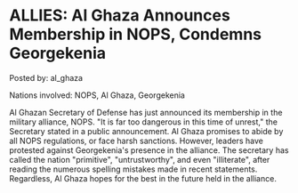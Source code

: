 # ALLIES: Al Ghaza Announces Membership in NOPS, Condemns Georgekenia

Posted by: al_ghaza

Nations involved: NOPS, Al Ghaza, Georgekenia

Al Ghazan Secretary of Defense has just announced its membership in the military alliance, NOPS. "It is far too dangerous in this time of unrest," the Secretary stated in a public announcement. Al Ghaza promises to abide by all NOPS regulations, or face harsh sanctions. However, leaders have protested against Georgekenia's presence in the alliance. The secretary has called the nation "primitive", "untrustworthy", and even "illiterate", after reading the numerous spelling mistakes made in recent statements. Regardless, Al Ghaza hopes for the best in the future held in the alliance.